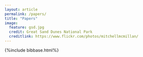 ```yaml
---
layout: article
permalink: /papers/
title: "Papers"
image:
  feature: gsd.jpg
  credit: Great Sand Dunes National Park
  creditlink: https://www.flickr.com/photos/mitchellmcmillan/
---
```


{%include bibbase.html%}
